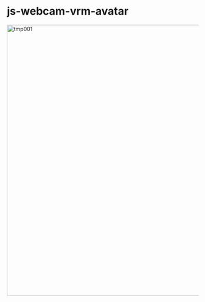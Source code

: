 # js-webcam-vrm-avatar

<img width="710" alt="tmp001" src="https://user-images.githubusercontent.com/83494645/137848433-f18ec51c-bc78-4c9b-bc4b-eb1c29bf69dd.gif">
